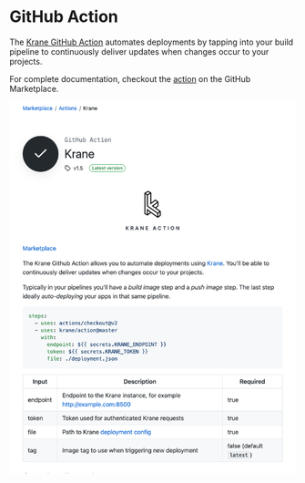 # GitHub Action

The [Krane GitHub Action](https://github.com/krane/action) automates deployments by tapping into your build pipeline to continuously deliver updates when changes occur to your projects.

For complete documentation, checkout the [action](https://github.com/marketplace/actions/krane) on the GitHub Marketplace.

<span class="img-wrapper">![action_screenshot](../assets/action-screenshot.png)</span>
